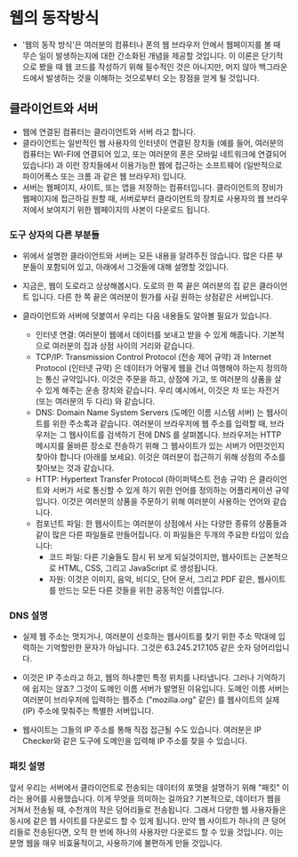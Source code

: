 # 웹의 동작방식
- '웹의 동작 방식'은 여러분의 컴퓨터나 폰의 웹 브라우저 안에서 웹페이지를 볼 때 무슨 일이 발생하는지에 대한 간소화된 개념을 제공할 것입니다. 이 이론은 단기적으로 봤을 때 웹 코드를 작성하기 위해 필수적인 것은 아니지만, 머지 않아 백그라운드에서 발생하는 것을 이해하는 것으로부터 오는 장점을 얻게 될 것입니다.

## 클라이언트와 서버
- 웹에 연결된 컴퓨터는 클라이언트와 서버 라고 합니다.
- 클라이언트는 일반적인 웹 사용자의 인터넷이 연결된 장치들 (예를 들어, 여러분의 컴퓨터는 WI-FI에 연결되어 있고, 또는 여러분의 폰은 모바일 네트워크에 연결되어 있습니다) 과 이런 장치들에서 이용가능한 웹에 접근하는 소프트웨어 (일반적으로 파이어폭스 또는 크롬 과 같은 웹 브라우저) 입니다.
- 서버는 웹페이지, 사이트, 또는 앱을 저장하는 컴퓨터입니다. 클라이언트의 장비가 웹페이지에 접근하길 원할 때, 서버로부터 클라이언트의 장치로 사용자의 웹 브라우저에서 보여지기 위한 웹페이지의 사본이 다운로드 됩니다.

### 도구 상자의 다른 부분들

- 위에서 설명한 클라이언트와 서버는 모든 내용을 알려주진 않습니다. 많은 다른 부분들이 포함되어 있고, 아래에서 그것들에 대해 설명할 것입니다.

- 지금은, 웹이 도로라고 상상해봅시다. 도로의 한 쪽 끝은 여러분의 집 같은 클라이언트 입니다. 다른 한 쪽 끝은 여러분이 뭔가를 사길 원하는 상점같은 서버입니다.

- 클라이언트와 서버에 덧붙여서 우리는 다음 내용들도 알아볼 필요가 있습니다.
    - 인터넷 연결: 여러분이 웹에서 데이터를 보내고 받을 수 있게 해줍니다. 기본적으로 여러분의 집과 상점 사이의 거리와 같습니다.
    - TCP/IP: Transmission Control Protocol (전송 제어 규약) 과 Internet Protocol (인터넷 규약) 은 데이터가 어떻게 웹을 건너 여행해야 하는지 정의하는 통신 규약입니다. 이것은 주문을 하고, 상점에 가고, 또 여러분의 상품을 살 수 있게 해주는 운송 장치와 같습니다. 우리 예시에서, 이것은 차 또는 자전거 (또는 여러분의 두 다리) 와 같습니다.
    - DNS: Domain Name System Servers (도메인 이름 시스템 서버) 는 웹사이트를 위한 주소록과 같습니다. 여러분이 브라우저에 웹 주소를 입력할 때, 브라우저는 그 웹사이트를 검색하기 전에 DNS 를 살펴봅니다. 브라우저는 HTTP 메시지를 올바른 장소로 전송하기 위해 그 웹사이트가 있는 서버가 어떤것인지 찾아야 합니다 (아래를 보세요). 이것은 여러분이 접근하기 위해 상점의 주소를 찾아보는 것과 같습니다.
    - HTTP: Hypertext Transfer Protocol (하이퍼텍스트 전송 규약) 은 클라이언트와 서버가 서로 통신할 수 있게 하기 위한 언어를 정의하는 어플리케이션 규약 입니다. 이것은 여러분의 상품을 주문하기 위해 여러분이 사용하는 언어와 같습니다.
    - 컴포넌트 파일: 한 웹사이트는 여러분이 상점에서 사는 다양한 종류의 상품들과 같이 많은 다른 파일들로 만들어집니다. 이 파일들은 두개의 주요한 타입이 있습니다:
        - 코드 파일: 다른 기술들도 잠시 뒤 보게 되실것이지만, 웹사이트는 근본적으로 HTML, CSS, 그리고 JavaScript 로 생성됩니다.
        - 자원: 이것은 이미지, 음악, 비디오, 단어 문서, 그리고 PDF 같은, 웹사이트를 만드는 모든 다른 것들을 위한 공동적인 이름입니다.

### DNS 설명
- 실제 웹 주소는 멋지거나, 여러분이 선호하는 웹사이트를 찾기 위한 주소 막대에 입력하는 기억할만한 문자가 아닙니다. 그것은 63.245.217.105 같은 숫자 덩어리입니다.

- 이것은 IP 주소라고 하고, 웹의 하나뿐인 특정 위치를 나타냅니다. 그러나 기억하기에 쉽지는 않죠? 그것이 도메인 이름 서버가 발명된 이유입니다. 도메인 이름 서버는 여러분이 브라우저에 입력하는 웹주소 ("mozilla.org" 같은) 를 웹사이트의 실제 (IP) 주소에 맞춰주는 특별한 서버입니다. 

- 웹사이트는 그들의 IP 주소를 통해 직접 접근될 수도 있습니다. 여러분은 IP Checker와 같은 도구에 도메인을 입력해 IP 주소를 찾을 수 있습니다.

### 패킷 설명
앞서 우리는 서버에서 클라이언트로 전송되는 데이터의 포맷을 설명하기 위해 "패킷" 이라는 용어를 사용했습니다. 이게 무엇을 의미하는 걸까요? 기본적으로, 데이터가 웹을 거쳐서 전송될 때, 수천개의 작은 덩어리들로 전송됩니다. 그래서 다양한 웹 사용자들은 동시에 같은 웹 사이트를 다운로드 할 수 있게 됩니다. 만약 웹 사이트가 하나의 큰 덩어리들로 전송된다면, 오직 한 번에 하나의 사용자만 다운로드 할 수 있을 것입니다. 이는 분명 웹을 매우 비효율적이고, 사용하기에 불편하게 만들 것입니다.